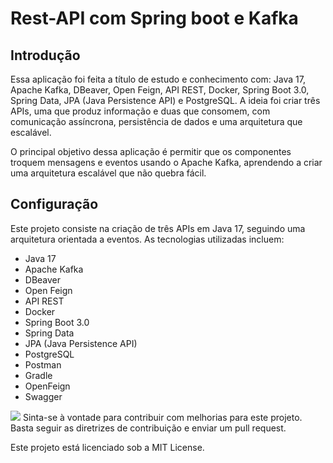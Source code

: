 # Rest-API com Spring boot e Kafka

## Introdução
Essa aplicação foi feita  a título de estudo e conhecimento com: Java 17, Apache Kafka, DBeaver, Open Feign, API REST, Docker, Spring Boot 3.0, Spring Data, JPA (Java Persistence API) e PostgreSQL. 
A ideia foi criar três APIs, uma que produz informação e duas que consomem, com comunicação assíncrona, persistência de dados e uma arquitetura que escalável.

O principal objetivo dessa aplicação é permitir que os componentes troquem mensagens e eventos usando o Apache Kafka, aprendendo a criar uma arquitetura escalável que não quebra fácil.


## Configuração
Este projeto consiste na criação de três APIs em Java 17, seguindo uma arquitetura orientada a eventos. As tecnologias utilizadas incluem:

- Java 17
- Apache Kafka
- DBeaver
- Open Feign
- API REST
- Docker
- Spring Boot 3.0
- Spring Data
- JPA (Java Persistence API)
- PostgreSQL
- Postman
- Gradle
- OpenFeign
- Swagger

<img src="https://github.com/SuhMoraes/microservices-with-kafka/blob/main/img/img.png"/>
Sinta-se à vontade para contribuir com melhorias para este projeto. Basta seguir as diretrizes de contribuição e enviar um pull request.


Este projeto está licenciado sob a MIT License.
